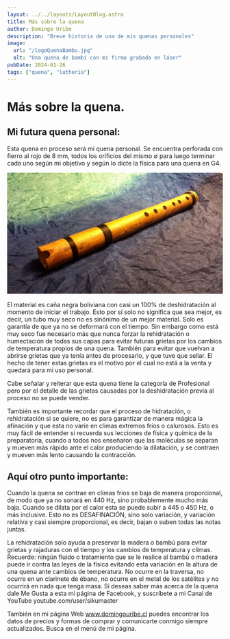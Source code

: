 ```yaml
---
layout: ../../layouts/LayoutBlog.astro
title: Más sobre la quena
author: Domingo Uribe
description: "Breve historia de una de mis quenas personales"
image:
  url: "/logoQuenaBambu.jpg"
  alt: "Una quena de bambí con mi firma grabada en láser"
pubDate: 2024-01-26
tags: ["quena", "lutheria"]
---
```


# Más sobre la quena.

## Mi futura quena personal:

Esta quena en proceso será mi quena personal. Se encuentra perforada con fierro al rojo de 8 mm, todos los orificios del mismo ∅ para luego terminar cada uno según mi objetivo y según lo dicte la física para una quena en G4.

![Foto de una de mis quenas personales](/src/assets/images/posts/MasSobreLaQuena.jpg "Más sobre la quena")

El material es caña negra boliviana con casi un 100% de deshidratación al momento de iniciar el trabajo. Esto por sí solo no significa que sea mejor, es decir, un tubo muy seco no es sinónimo de un mejor material. Solo es garantía de que ya no se deformará con el tiempo. Sin embargo como está muy seco fue necesario más que nunca forzar la rehidratación o humectación de todas sus capas para evitar futuras grietas por los cambios de temperatura propios de una quena. También para evitar que vuelvan a abrirse grietas que ya tenía antes de procesarlo, y que tuve que sellar. El hecho de tener estas grietas es el motivo por el cual no está a la venta y quedará para mi uso personal.

Cabe señalar y reiterar que esta quena tiene la categoría de Profesional pero por el detalle de las grietas causadas por la deshidratación previa al proceso no se puede vender.

También es importante recordar que el proceso de hidratación, o rehidratación si se quiere, no es para garantizar de manera mágica la afinación y que esta no varíe en climas extremos fríos o calurosos. Esto es muy fácil de entender si recuerda sus lecciones de física y química de la preparatoria, cuando a todos nos enseñaron que las moléculas se separan y mueven más rápido ante el calor produciendo la dilatación, y se contraen y mueven más lento causando la contracción.

## Aquí otro punto importante:

Cuando la quena se contrae en climas fríos se baja de manera proporcional, de modo que ya no sonará en 440 Hz, sino probablemente mucho más baja. Cuando se dilata por el calor esta se puede subir a 445 o 450 Hz, o más inclusive. Esto no es DESAFINACIÓN, sino solo variación, y variación relativa y casi siempre proporcional, es decir, bajan o suben todas las notas juntas.

La rehidratación solo ayuda a preservar la madera o bambú para evitar grietas y rajaduras con el tiempo y los cambios de temperatura y climas.
Recuerde: ningún fluido o tratamiento que se le realice al bambú o madera puede ir contra las leyes de la física evitando esta variación en la altura de una quena ante cambios de temperatura. No ocurre en la traversa, no ocurre en un clarinete de ébano, no ocurre en el metal de los satélites y no ocurrirá en nada que tenga masa.
Si deseas saber más acerca de la quena dale Me Gusta a esta mi página de Facebook, y suscríbete a mi Canal de YouTube youtube.com/user/sikumaster

También en mi página Web www.domingouribe.cl puedes encontrar los datos de precios y formas de comprar y comunicarte conmigo siempre actualizados. Busca en el menú de mi página.
